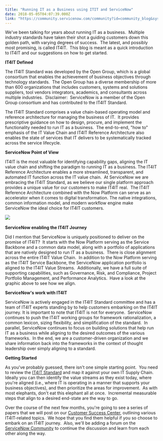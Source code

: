 ```yaml
---
title: "Running IT as a Business using ITIT and ServiceNow"
date: 2018-05-05T04:07:39.000Z
link: "https://community.servicenow.com/community?id=community_blog&sys_id=b4626e7edb7d1b004837f3231f96196e"
---
```

<p>We&#39;ve been talking for years about running IT as a business.  Multiple industry standards have taken their shot a guiding customers down this golden path, with varying degrees of success.  The latest, and possibly most promising, is called IT4IT.  This blog is meant as a quick introduction to IT4IT and our suggestions on how to get started.</p>
<p><strong>IT4IT Defined</strong></p>
<p>The IT4IT Standard was developed by the Open Group, which is a global consortium that enables the achievement of business objectives through technology standards.  The Open Group has a diverse membership of more than 600 organizations that includes customers, systems and solutions suppliers, tool vendors integrators, academics, and consultants across multiple industries.  Disclaimer:  ServiceNow is a member of the Open Group consortium and has contributed to the IT4IT Standard.</p>
<p>The IT4IT Standard comprises a value chain-based operating model and reference architecture for managing the business of IT.  It provides prescriptive guidance on how to design, procure, and implement the functionality needed to run IT as a business.  The end-to-end, &#34;how to&#34; emphasis of the IT Value Chain and IT4IT Reference Architecture also enables the state of services that IT delivers to be systematically tracked across the service lifecycle.</p>
<p><strong>ServiceNow Point of View</strong></p>
<p>IT4IT is the most valuable for identifying capability gaps, aligning the IT value chain and shifting the paradigm to running IT as a business. The IT4IT Reference Architecture enables a more streamlined, transparent, and automated IT function across the IT value chain.  At ServiceNow we are embracing the IT4IT Standard, as we believe our single platform approach provides a unique value for our customers to make IT4IT real.  The IT4IT Reference Architecture combined with the Now Platform can serve as an accelerator when it comes to digital transformation. The native integrations, common information model, and modern workflow engine make ServiceNow the ideal choice for IT4IT customers.</p>
<p><img style="max-width: 100%; max-height: 480px;" src="e84c6a76db315b004837f3231f961955.iix" /> </p>
<p><strong>ServiceNow enabling the IT4IT Journey</strong></p>
<p>Did I mention that ServiceNow is uniquely positioned to deliver on the promise of IT4IT?  It starts with the Now Platform serving as the Service Backbone and a common data model, along with a portfolio of applications that are natively designed to run IT as a business.  There is close alignment across the entire IT4IT Value Chain.  In addition to the Now Platform serving as the IT4IT Service Backbone, the ServiceNow application portfolio is aligned to the IT4IT Value Streams.  Additionally, we have a full suite of supporting capabilities, such as Governance, Risk, and Compliance, Project Portfolio Management, and Performance Analytics.  Have a look at the graphic above to see how we align.</p>
<p><strong>ServiceNow&#39;s work with IT4IT</strong></p>
<p>ServiceNow is actively engaged in the IT4IT Standard committee and has a team of IT4IT experts standing by to help customers embarking on the IT4IT journey. It is important to note that IT4IT is not for everyone.  ServiceNow continues to push the IT4IT working groups for framework rationalization, a common lexicon, sizing flexibility, and simplification of the standard.  In parallel, ServiceNow continues to focus on building solutions that help run IT as a business while aligning to the desired outcomes of the various frameworks.  In the end, we are a customer-driven organization and we share information back into the frameworks in the context of thought leadership over simply aligning to a standard.</p>
<p><strong>Getting Started</strong></p>
<p>As you&#39;ve probably guessed, there isn&#39;t one simple starting point.  You need to review the <a title="IT4IT" href="http://www.opengroup.org/it4it" target="_blank" rel="nofollow">IT4IT Standard</a> and map it against your own IT Supply Chain.  Ideally you can then identify the value streams as they exist today, where you&#39;re aligned (i.e., where IT is operating in a manner that supports your business objectives), and then prioritize the areas for improvement.  As with most elephants, don&#39;t eat this elephant all at once.  Incremental measurable steps that align to a desired end-state are the way to go.</p>
<p>Over the course of the next few months, you&#39;re going to see a series of papers that we will post on our <a title="Customer Success Center" href="https://www.servicenow.com/success.html" target="_blank" rel="nofollow">Customer Success Center</a>, outlining various IT4IT-related topics.  We hope that you find them helpful if you so choose to embark on an IT4IT journey.  Also, we&#39;ll be adding a forum on the <a title="ServiceNow Community" href="community" target="_blank" rel="nofollow">ServiceNow Community</a> to continue the discussion and learn from each other along the way.</p>
<p> </p>